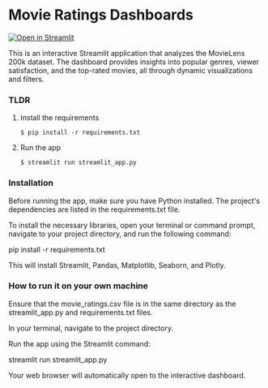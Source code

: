 # Movie Ratings Dashboards

[![Open in Streamlit](https://static.streamlit.io/badges/streamlit_badge_black_white.svg)](https://blank-app-template.streamlit.app/)

This is an interactive Streamlit application that analyzes the MovieLens 200k dataset. The dashboard provides insights into popular genres, viewer satisfaction, and the top-rated movies, all through dynamic visualizations and filters.

### TLDR

1. Install the requirements

   ```
   $ pip install -r requirements.txt
   ```

2. Run the app

   ```
   $ streamlit run streamlit_app.py
   ```

### Installation

Before running the app, make sure you have Python installed. The project's dependencies are listed in the requirements.txt file.

To install the necessary libraries, open your terminal or command prompt, navigate to your project directory, and run the following command:

   pip install -r requirements.txt

This will install Streamlit, Pandas, Matplotlib, Seaborn, and Plotly.

### How to run it on your own machine

Ensure that the movie_ratings.csv file is in the same directory as the streamlit_app.py and requirements.txt files.

In your terminal, navigate to the project directory.

Run the app using the Streamlit command:

   streamlit run streamlit_app.py

Your web browser will automatically open to the interactive dashboard.
